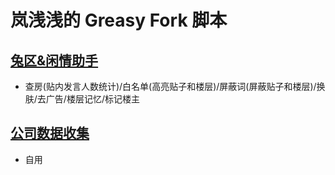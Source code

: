 # 岚浅浅的 Greasy Fork 脚本

## [兔区&闲情助手](https://greasyfork.org/zh-CN/scripts/436030)

- 查房(贴内发言人数统计)/白名单(高亮贴子和楼层)/屏蔽词(屏蔽贴子和楼层)/换肤/去广告/楼层记忆/标记楼主

## [公司数据收集](https://greasyfork.org/zh-CN/scripts/371827)

- 自用
